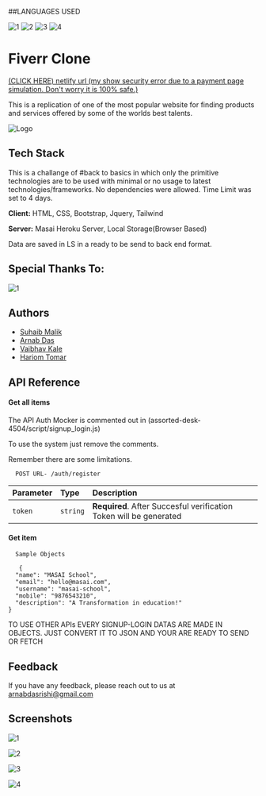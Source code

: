 ##LANGUAGES USED

![1](https://img.shields.io/badge/JavaScript-323330?style=for-the-badge&logo=javascript&logoColor=F7DF1E)
![2](https://img.shields.io/badge/CSS3-1572B6?style=for-the-badge&logo=css3&logoColor=white)
![3](https://img.shields.io/badge/HTML5-E34F26?style=for-the-badge&logo=html5&logoColor=white)
![4](https://img.shields.io/badge/jQuery-0769AD?style=for-the-badge&logo=jquery&logoColor=white)



# Fiverr Clone
[(CLICK HERE) netlify url (my show security error due to a payment page simulation. Don't worry it is 100% safe.)](https://fiverr-clone-22.netlify.app/)

This is a replication of one of the most popular website for finding products and services offered by some of the worlds best talents.




![Logo](https://upload.wikimedia.org/wikipedia/commons/thumb/1/18/Fiverr_Logo_09.2020.svg/1200px-Fiverr_Logo_09.2020.svg.png?)


## Tech Stack

This is a challange of #back to basics in which only the primitive technologies are to be used with minimal or no usage to latest technologies/frameworks. No dependencies were allowed. Time Limit was set to 4 days. 

**Client:** HTML, CSS, Bootstrap, Jquery, Tailwind

**Server:** Masai Heroku Server, Local Storage(Browser Based)

Data are saved in LS in a ready to be send to back end format.


## Special Thanks To:

![1](https://learn.masaischool.com/img/logo_big.png)

## Authors

- [Suhaib Malik](https://github.com/Suhaib-Malik01)
- [Arnab Das](https://github.com/arnabdasrishi)
- [Vaibhav Kale](https://github.com/vaibhavk20)
- [Hariom Tomar](https://github.com/harrybhai123)


## API Reference

#### Get all items

The API Auth Mocker is commented out in (assorted-desk-4504/script/signup_login.js)

To use the system just remove the comments. 

Remember there are some limitations.

```http
  POST URL- /auth/register
```

| Parameter | Type     | Description                |
| :-------- | :------- | :------------------------- |
| `token` | `string` | **Required**. After Succesful verification Token will be generated |

#### Get item

```http
  Sample Objects
  
   {
  "name": "MASAI School",
  "email": "hello@masai.com",
  "username": "masai-school",
  "mobile": "9876543210",
  "description": "A Transformation in education!" 
}
```

TO USE OTHER APIs EVERY SIGNUP-LOGIN DATAS ARE MADE IN OBJECTS. JUST CONVERT IT TO JSON AND YOUR ARE READY TO SEND OR FETCH


## Feedback

If you have any feedback, please reach out to us at arnabdasrishi@gmail.com


## Screenshots

![1](https://i.postimg.cc/jSw9M1dZ/Capture.png)


![2](https://i.postimg.cc/QMcz3W77/Capture1.png)


![3](https://i.postimg.cc/85D0PPd0/Capture2.png)


![4](https://i.postimg.cc/nhyWg1XZ/Capture3.png)



